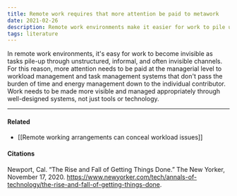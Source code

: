 ```yaml
---
title: Remote work requires that more attention be paid to metawork
date: 2021-02-26
description: Remote work environments make it easier for work to pile up through unstructured, informal channels. 
tags: literature
---
```


In remote work environments, it's easy for work to become invisible as tasks pile-up through unstructured, informal, and often invisible channels. For this reason, more attention needs to be paid at the managerial level to workload management and task management systems that don't pass the burden of time and energy management down to the individual contributor. Work needs to be made more visible and managed appropriately through well-designed systems, not just tools or technology. 

---
#### Related
- [[Remote working arrangements can conceal workload issues]]

#### Citations
Newport, Cal. “The Rise and Fall of Getting Things Done.” The New Yorker, November 17, 2020. https://www.newyorker.com/tech/annals-of-technology/the-rise-and-fall-of-getting-things-done.
